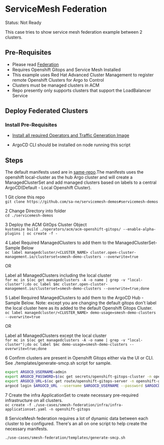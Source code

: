# ServiceMesh Federation

Status: Not Ready

This case tries to show service mesh federation example between 2 clusters.

## Pre-Requisites

- Please read [Federation](https://docs.openshift.com/container-platform/4.9/service_mesh/v2x/ossm-federation.html)
- Requires Openshift Gitops and Service Mesh Installed
- This example uses Red Hat Advanced Cluster Management to register remote Openshift Clusters for Argo to Control
- Clusters must be managed clusters in ACM
- Repo presently only supports clusters that support the LoadBalancer Service

## Deploy Federated Clusters

### Install Pre-Requisites

- [Install all required Operators and Traffic Generation Image](https://github.com/sa-ne/servicemesh-demos#servicemesh-demos)

- ArgoCD CLI should be installed on node running this script

## Steps

The default manifests used are in [same-repo](https://github.com/sa-ne/servicemesh-demos/tree/main/operators/acm/argo-deployables).The manifests uses the openshift local-cluster as the hub Argo cluster and will create a ManagedClusterSet and add managed clusters based on labels to a central ArgoCD(Default - Local Openshift Cluster).

1 Git clone this repo  
 `git clone https://github.com/sa-ne/servicemesh-demos#servicemesh-demos`

2 Change Directory into folder  
 `cd ./servicemesh-demos`

3 Deploy the ACM GitOps Cluster Object  
 `kustomize build ./operators/acm/acm-openshift-gitops/ --enable-alpha-plugins | oc create -f -`

4 Label Required ManagedClusters to add them to the ManagedClusterSet- Sample Below  
 `oc label managedcluster/<CLUSTER_NAME> cluster.open-cluster-management.io/clusterset=smesh-demo-clusters --overwrite=true`

OR

Label all ManagedClusters including the local cluster  
 `for mc in $(oc get managedclusters -A -o name | grep -v "local-cluster");do oc label $mc cluster.open-cluster-management.io/clusterset=smesh-demo-clusters --overwrite=true;done`

5 Label Required ManagedClusters to add them to the ArgoCD Hub - Sample Below. Note: except you are changing the default gitops don't label the local cluster here as its added to the default Openshift Gitops Cluster.  
 `oc label managedcluster/<CLUSTER_NAME> demo-usage=smesh-demo-clusters --overwrite=true`

OR

Label all ManagedClusters except the local cluster  
 `for mc in $(oc get managedclusters -A -o name | grep -v "local-cluster");do oc label $mc demo-usage=smesh-demo-clusters --overwrite=true;done`

6 Confirm clusters are present in Openshift Gitops either via the UI or CLI. See ./templates/generate-smcp.sh script for sample.

```bash
export ARGOCD_USERNAME=admin
export ARGOCD_PASSWORD=$(oc get secrets/openshift-gitops-cluster -n openshift-gitops -o jsonpath='{.data.admin\.password}'| base64 -d)
export ARGOCD_URL=$(oc get route/openshift-gitops-server -n openshift-gitops -o jsonpath='{.spec.host}')
argocd login $ARGOCD_URL --username $ARGOCD_USERNAME --password $ARGOCD_PASSWORD --insecure && argocd cluster list
```

7 Create the infra ApplicationSet to create necessary pre-required infrastructure on all clusters.  
 `oc create -f ./use-cases/smesh-federation/infra/infra-applicationset.yaml -n openshift-gitops`

8 ServiceMesh federation requires a lot of dynamic data between each cluster to be configured.
There's an all on one script to help create the necessary manifests.

```bash
./use-cases/smesh-federation/templates/generate-smcp.sh
```
